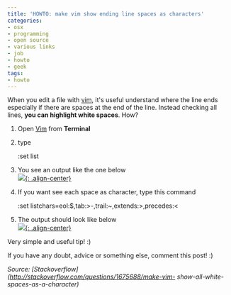 ```yaml
---
title: 'HOWTO: make vim show ending line spaces as characters'
categories:
- osx
- programming
- open source
- various links
- job
- howto
- geek
tags:
- howto
---
```

When you edit a file with [vim](http://www.vim.org/), it's useful understand
where the line ends especially if there are spaces at the end of the line.
Instead checking all lines, **you can highlight white spaces**. How?

  1. Open [Vim](http://www.vim.org/) from **Terminal**
  2. type 
    
        :set list

  

  3. You see an output like the one below  
[![]({{site.url}}/images/vimsetlist1.png){: .align-center}]({{site.url}}/images/vimsetlist1.png
)

  4. If you want see each space as character, type this command 
    
        :set listchars=eol:$,tab:>-,trail:~,extends:>,precedes:<

  

  5. The output should look like below  
[![]({{site.url}}/images/vimsetlist2.png){: .align-center}]({{site.url}}/images/vimsetlist2.png
)

  

  
Very simple and useful tip! :)

If you have any doubt, advice or something else, comment this post! :)

_Source: [Stackoverflow](http://stackoverflow.com/questions/1675688/make-vim-
show-all-white-spaces-as-a-character)_

